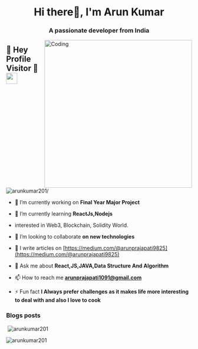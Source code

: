 
<h1 align="center">Hi there👋, I'm Arun Kumar</h1>
<h3 align="center">A passionate  developer from India</h3>
<img align="right" alt="Coding" width="400" src="https://cdn.dribbble.com/users/1162077/screenshots/3848914/programmer.gif">

## :rainbow: Hey Profile Visitor :eyes:<img src="https://raw.githubusercontent.com/iampavangandhi/iampavangandhi/master/gifs/Hi.gif" width="30px">
<p align="left"> <img src=https://komarev.com/ghpvc/?username=arunkumar201
 alt=arunkumar201/></p>

- 🔭 I’m currently working on **Final Year Major Project**

- 🌱 I’m currently learning **ReactJs,Nodejs**
- interested in Web3, Blockchain, Solidity World.

- 👯 I’m looking to collaborate **on new technologies**

- 📝 I write articles on [https://medium.com/@arunprajapati9825](https://medium.com/@arunprajapati9825)

- 💬 Ask me about **React,JS,JAVA,Data Structure And Algorithm**

- 📫 How to reach me **arunprajapati1091@gmail.com**
- ⚡ Fun fact **I Always prefer challenges as it makes life more interesting to deal with and also I love to cook**

### Blogs posts
<!-- BLOG-POST-LIST:START -->
<!-- BLOG-POST-LIST:END -->

<p>&nbsp;<img align="center" src="https://github-readme-stats.vercel.app/api?username=arunkumar201&show_icons=true&locale=en" alt="arunkumar201" /></p>

<p><img align="center" src="https://github-readme-streak-stats.herokuapp.com/?user=arunkumar201&" alt="arunkumar201" /></p>
